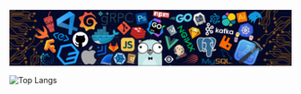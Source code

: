 <p align="center"><img src="https://raw.githubusercontent.com/KevinPatel04/KevinPatel04/master/header.png"></p>

![Top Langs](https://github-readme-stats.vercel.app/api/top-langs/?username=mruchann&theme=dracula)



